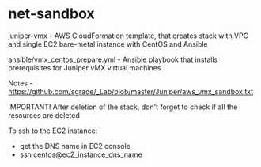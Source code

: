 # net-sandbox

juniper-vmx - AWS CloudFormation template, that creates stack with
VPC and single EC2 bare-metal instance with CentOS and Ansible

ansible/vmx_centos_prepare.yml -
Ansible playbook that installs prerequisites for Juniper vMX virtual machines

Notes - https://github.com/sgrade/_Lab/blob/master/Juniper/aws_vmx_sandbox.txt

IMPORTANT!
After deletion of the stack, don't forget to check if all the resources are
deleted

To ssh to the EC2 instance:
- get the DNS name in EC2 console
- ssh centos@ec2_instance_dns_name
